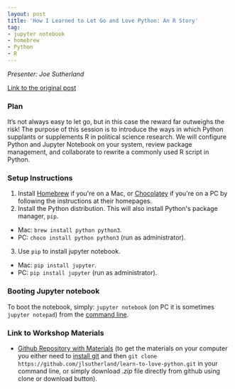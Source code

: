 ```yaml
---
layout: post
title: 'How I Learned to Let Go and Love Python: An R Story'
tag:
- jupyter notebook
- homebrew
- Python
- R
---
```


*Presenter: Joe Sutherland*

[Link to the original post](http://jlsutherland.com/essential-hacking/2016/09/22/jupyter-notebook.html)

### Plan

It’s not always easy to let go, but in this case the reward far outweighs the risk! The purpose of this session is to introduce the ways in which Python supplants or supplements R in political science research. We will configure Python and Jupyter Notebook on your system, review package management, and collaborate to rewrite a commonly used R script in Python.

### Setup Instructions

1. Install [Homebrew](http://brew.sh) if you're on a Mac, or [Chocolatey](https://chocolatey.org/) if you're on a PC by following the instructions at their homepages.
2. Install the Python distribution. This will also install Python's package manager, `pip`.
  * Mac: `brew install python python3`.
  * PC: `choco install python python3` (run as administrator).
3. Use `pip` to install jupyter notebook.
  * Mac: `pip install jupyter`.
  * PC: `pip install jupyter` (run as administrator).

### Booting Jupyter notebook

To boot the notebook, simply: `jupyter notebook` (on PC it is sometimes `jupyter notepad`) from the [command line](https://www.davidbaumgold.com/tutorials/command-line/).

### Link to Workshop Materials

- [Github Repository with Materials](https://github.com/jlsutherland/learn-to-love-python) (to get the materials on your computer you either need to [install git](https://git-scm.com/book/en/v2/Getting-Started-Installing-Git) and then `git clone https://github.com/jlsutherland/learn-to-love-python.git` in your command line, or simply download _.zip_ file directly from github using clone or download button).